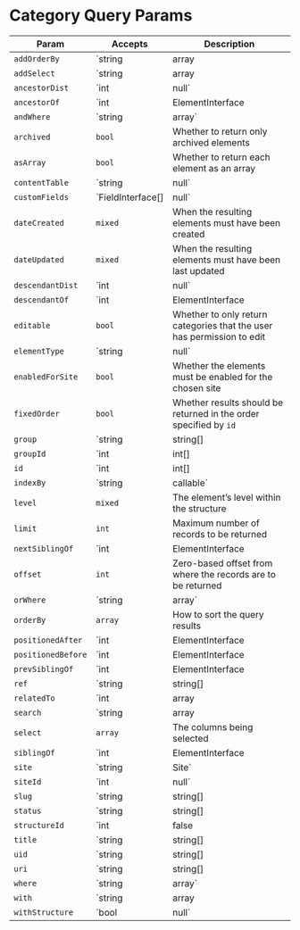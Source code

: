 Category Query Params
=====================

Param              | Accepts                              | Description
------------------ | ------------------------------------ | ---------------------------------------------------------------------------------
`addOrderBy`       | `string|array|Expression`            | Adds additional ORDER BY columns to the query
`addSelect`        | `string|array|Expression`            | Add more columns to the SELECT part of the query
`ancestorDist`     | `int|null`                           | The maximum number of levels that results may be separated from `ancestorOf`
`ancestorOf`       | `int|ElementInterface|null`          | The element (or its ID) that results must be an ancestor of
`andWhere`         | `string|array`                       | Adds an additional WHERE condition to the existing one
`archived`         | `bool`                               | Whether to return only archived elements
`asArray`          | `bool`                               | Whether to return each element as an array
`contentTable`     | `string|null`                        | The content table that will be joined by this query
`customFields`     | `FieldInterface[]|null`              | The fields that may be involved in this query
`dateCreated`      | `mixed`                              | When the resulting elements must have been created
`dateUpdated`      | `mixed`                              | When the resulting elements must have been last updated
`descendantDist`   | `int|null`                           | The maximum number of levels that results may be separated from `descendantOf`
`descendantOf`     | `int|ElementInterface|null`          | The element (or its ID) that results must be a descendant of
`editable`         | `bool`                               | Whether to only return categories that the user has permission to edit
`elementType`      | `string|null`                        | The name of the `ElementInterface` class
`enabledForSite`   | `bool`                               | Whether the elements must be enabled for the chosen site
`fixedOrder`       | `bool`                               | Whether results should be returned in the order specified by `id`
`group`            | `string|string[]|CategoryGroup|null` | Sets the `groupId` param based on a given category group(s)’s handle(s)
`groupId`          | `int|int[]|null`                     | The category group ID(s) that the resulting categories must be in
`id`               | `int|int[]|false|null`               | The element ID(s)
`indexBy`          | `string|callable`                    | The name of the column by which the query results should be indexed by
`level`            | `mixed`                              | The element’s level within the structure
`limit`            | `int`                                | Maximum number of records to be returned
`nextSiblingOf`    | `int|ElementInterface|null`          | The element (or its ID) that the result must be the next sibling of
`offset`           | `int`                                | Zero-based offset from where the records are to be returned
`orWhere`          | `string|array`                       | Adds an additional WHERE condition to the existing one
`orderBy`          | `array`                              | How to sort the query results
`positionedAfter`  | `int|ElementInterface|null`          | The element (or its ID) that the results must be positioned after
`positionedBefore` | `int|ElementInterface|null`          | The element (or its ID) that the results must be positioned before
`prevSiblingOf`    | `int|ElementInterface|null`          | The element (or its ID) that the result must be the previous sibling of
`ref`              | `string|string[]|null`               | The reference code(s) used to identify the element(s)
`relatedTo`        | `int|array|ElementInterface|null`    | The element relation criteria
`search`           | `string|array|SearchQuery|null`      | The search term to filter the resulting elements by
`select`           | `array`                              | The columns being selected
`siblingOf`        | `int|ElementInterface|null`          | The element (or its ID) that the results must be a sibling of
`site`             | `string|Site`                        | Sets the `siteId` param based on a given site(s)’s handle
`siteId`           | `int|null`                           | The site ID that the elements should be returned in
`slug`             | `string|string[]|null`               | The slug that resulting elements must have
`status`           | `string|string[]|null`               | The status(es) that the resulting elements must have
`structureId`      | `int|false|null`                     | The structure ID that should be used to join in the structureelements table
`title`            | `string|string[]|null`               | The title that resulting elements must have
`uid`              | `string|string[]|null`               | The element UID(s)
`uri`              | `string|string[]|null`               | The URI that the resulting element must have
`where`            | `string|array`                       | Query condition
`with`             | `string|array|null`                  | The eager-loading declaration
`withStructure`    | `bool|null`                          | Whether element structure data should automatically be left-joined into the query
